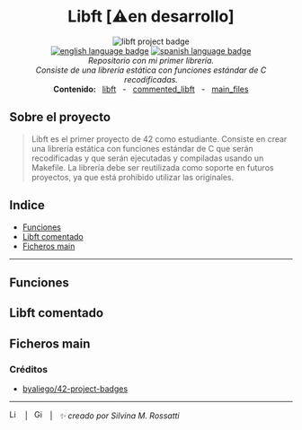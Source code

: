 <h1 align="center"> Libft [⚠️en desarrollo] </h1>

<p align="center">
<img src="https://github.com/byaliego/42-project-badges/blob/main/badges/libft.png?raw=true" alt="libft project badge" /> <br />
<a href="https://github.com/RossattiSM/Libft/blob/master/README.md"> <img src="https://img.shields.io/badge/lang-en-purple" alt="english language badge"></a> 
<a href="https://github.com/RossattiSM/Libft/blob/master/README.es.md"> <img src="https://img.shields.io/badge/lang-es-purple" alt="spanish language badge"></a> <br />
  <i> Repositorio con mi primer librería. <br /> Consiste de una librería estática con funciones estándar de C recodificadas. </i> <br />
<b> Contenido: </b> &nbsp <a href="https://github.com/RossattiSM/Libft/tree/main/libft"> libft</a> &nbsp - &nbsp <a href=""> commented_libft</a> &nbsp - &nbsp  <a href=""> main_files </a>
</p>

## Sobre el proyecto
> Libft es el primer proyecto de 42 como estudiante. Consiste en crear una librería estática con funciones estándar de C que serán recodificadas y que serán ejecutadas y compiladas usando un Makefile. La librería debe ser reutilizada como soporte en futuros proyectos, ya que está prohibido utilizar las originales. 

## Indice
<p align="center">
  <ul>
    <li> <a href="https://github.com/RossattiSM/Libft/blob/main/README.es.md#funciones"> Funciones </a> </li>
    <li> <a href="https://github.com/RossattiSM/Libft/blob/main/README.es.md#libft-comentado"> Libft comentado </a> </li>
    <li> <a href="https://github.com/RossattiSM/Libft/blob/main/README.es.md#ficheros-main"> Ficheros main </a> </li>
 </ul>
</p>

<hr>

## Funciones

## Libft comentado

## Ficheros main

### Créditos
 - <a href="https://github.com/byaliego/42-project-badges"> byaliego/42-project-badges </a>

<hr>
<a href="https://www.linkedin.com/in/rossattism/"><img src="https://skillicons.dev/icons?i=linkedin" alt="Linkedin Logo" style="width: 16px; height: 16px" /></a> &nbsp | &nbsp
<a href="https://github.com/RossattiSM"><img src="https://skillicons.dev/icons?i=github" alt="GitHub logo" style="width: 16px; height: 16px" /></a>  &nbsp | &nbsp <i> ✨ creado por Silvina M. Rossatti </i> &nbsp
